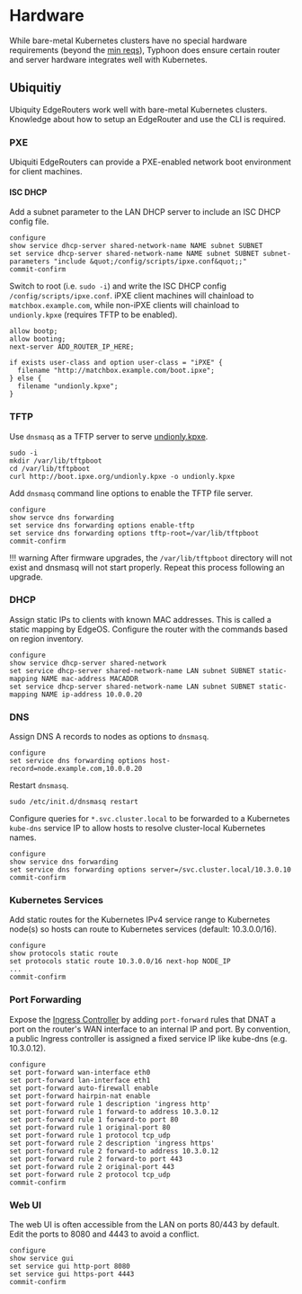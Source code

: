 # Hardware

While bare-metal Kubernetes clusters have no special hardware requirements (beyond the [min reqs](/bare-metal#requirements)), Typhoon does ensure certain router and server hardware integrates well with Kubernetes.

## Ubiquitiy

Ubiquity EdgeRouters work well with bare-metal Kubernetes clusters. Knowledge about how to setup an EdgeRouter and use the CLI is required.

### PXE

Ubiquiti EdgeRouters can provide a PXE-enabled network boot environment for client machines.

#### ISC DHCP

Add a subnet parameter to the LAN DHCP server to include an ISC DHCP config file.

```
configure
show service dhcp-server shared-network-name NAME subnet SUBNET
set service dhcp-server shared-network-name NAME subnet SUBNET subnet-parameters "include &quot;/config/scripts/ipxe.conf&quot;;"
commit-confirm
```

Switch to root (i.e. `sudo -i`) and write the ISC DHCP config `/config/scripts/ipxe.conf`. iPXE client machines will chainload to `matchbox.example.com`, while non-iPXE clients will chainload to `undionly.kpxe` (requires TFTP to be enabled).

```
allow bootp;
allow booting;
next-server ADD_ROUTER_IP_HERE;

if exists user-class and option user-class = "iPXE" {
  filename "http://matchbox.example.com/boot.ipxe";
} else {
  filename "undionly.kpxe";
}
```

### TFTP

Use `dnsmasq` as a TFTP server to serve [undionly.kpxe](http://boot.ipxe.org/undionly.kpxe).

```
sudo -i
mkdir /var/lib/tftpboot
cd /var/lib/tftpboot
curl http://boot.ipxe.org/undionly.kpxe -o undionly.kpxe
```

Add `dnsmasq` command line options to enable the TFTP file server.

```
configure
show servce dns forwarding
set service dns forwarding options enable-tftp
set service dns forwarding options tftp-root=/var/lib/tftpboot
commit-confirm
```

!!! warning
    After firmware upgrades, the `/var/lib/tftpboot` directory will not exist and dnsmasq will not start properly. Repeat this process following an upgrade.

### DHCP

Assign static IPs to clients with known MAC addresses. This is called a static mapping by EdgeOS. Configure the router with the commands based on region inventory.

```
configure
show service dhcp-server shared-network
set service dhcp-server shared-network-name LAN subnet SUBNET static-mapping NAME mac-address MACADDR
set service dhcp-server shared-network-name LAN subnet SUBNET static-mapping NAME ip-address 10.0.0.20
```

### DNS

Assign DNS A records to nodes as options to `dnsmasq`.

```
configure
set service dns forwarding options host-record=node.example.com,10.0.0.20
```

Restart `dnsmasq`.

```
sudo /etc/init.d/dnsmasq restart
```

Configure queries for `*.svc.cluster.local` to be forwarded to a Kubernetes `kube-dns` service IP to allow hosts to resolve cluster-local Kubernetes names.

```
configure
show service dns forwarding
set service dns forwarding options server=/svc.cluster.local/10.3.0.10
commit-confirm
```

### Kubernetes Services

Add static routes for the Kubernetes IPv4 service range to Kubernetes node(s) so hosts can route to Kubernetes services (default: 10.3.0.0/16).

```
configure
show protocols static route
set protocols static route 10.3.0.0/16 next-hop NODE_IP
...
commit-confirm
```

### Port Forwarding

Expose the [Ingress Controller](/addons/ingress#bare-metal) by adding `port-forward` rules that DNAT a port on the router's WAN interface to an internal IP and port. By convention, a public Ingress controller is assigned a fixed service IP like kube-dns (e.g. 10.3.0.12).

```
configure
set port-forward wan-interface eth0
set port-forward lan-interface eth1
set port-forward auto-firewall enable
set port-forward hairpin-nat enable
set port-forward rule 1 description 'ingress http'
set port-forward rule 1 forward-to address 10.3.0.12
set port-forward rule 1 forward-to port 80
set port-forward rule 1 original-port 80
set port-forward rule 1 protocol tcp_udp
set port-forward rule 2 description 'ingress https'
set port-forward rule 2 forward-to address 10.3.0.12
set port-forward rule 2 forward-to port 443
set port-forward rule 2 original-port 443
set port-forward rule 2 protocol tcp_udp
commit-confirm
```

### Web UI

The web UI is often accessible from the LAN on ports 80/443 by default. Edit the ports to 8080 and 4443 to avoid a conflict.

```
configure
show service gui
set service gui http-port 8080
set service gui https-port 4443
commit-confirm
```

